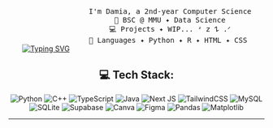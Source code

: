 <div align="center">
<a href="https://git.io/typing-svg"><img src="https://readme-typing-svg.demolab.com?font=Fira+Code&letterSpacing=0.2+rem&color=2AEAF7BD&center=true&vCenter=true&multiline=true&width=435&height=100&lines=%E2%8A%B9%E2%82%8A+%CB%9A%E2%80%A7%EF%B8%B5%E2%80%BF%E2%82%8A+Hello!+%E2%82%8A%E2%80%BF%EF%B8%B5%E2%80%A7+%CB%9A+%E2%82%8A%E2%8A%B9;Welcome+to+my+github++%E0%B8%85%E1%A8%90%E0%B8%85" alt="Typing SVG" /></a>    

    
<pre style="width: 70%; display: inline-block;">
    I'm Damia, a 2nd-year Computer Science student ✨  
    💼 BSC @ MMU ✦︎ Data Science
    💻 Projects ✦︎ WIP... ᶻ 𝗓 𐰁 .ᐟ
    📖 Languages ✦︎ Python ✦︎ R ✦︎ HTML ✦︎ CSS ✦︎ C++ ✦︎ SQL ✦︎ Java ✦︎ Javascript
</pre>
<br>


## 💻 Tech Stack:
![Python](https://img.shields.io/badge/python-3670A0?style=for-the-badge&logo=python&logoColor=ffdd54) ![C++](https://img.shields.io/badge/c++-%2300599C.svg?style=for-the-badge&logo=c%2B%2B&logoColor=white) ![TypeScript](https://img.shields.io/badge/typescript-%23007ACC.svg?style=for-the-badge&logo=typescript&logoColor=white) ![Java](https://img.shields.io/badge/java-%23ED8B00.svg?style=for-the-badge&logo=openjdk&logoColor=white) ![Next JS](https://img.shields.io/badge/Next-black?style=for-the-badge&logo=next.js&logoColor=white) ![TailwindCSS](https://img.shields.io/badge/tailwindcss-%2338B2AC.svg?style=for-the-badge&logo=tailwind-css&logoColor=white) ![MySQL](https://img.shields.io/badge/mysql-4479A1.svg?style=for-the-badge&logo=mysql&logoColor=white) ![SQLite](https://img.shields.io/badge/sqlite-%2307405e.svg?style=for-the-badge&logo=sqlite&logoColor=white) ![Supabase](https://img.shields.io/badge/Supabase-3ECF8E?style=for-the-badge&logo=supabase&logoColor=white) ![Canva](https://img.shields.io/badge/Canva-%2300C4CC.svg?style=for-the-badge&logo=Canva&logoColor=white) ![Figma](https://img.shields.io/badge/figma-%23F24E1E.svg?style=for-the-badge&logo=figma&logoColor=white) ![Pandas](https://img.shields.io/badge/pandas-%23150458.svg?style=for-the-badge&logo=pandas&logoColor=white) ![Matplotlib](https://img.shields.io/badge/Matplotlib-%23ffffff.svg?style=for-the-badge&logo=Matplotlib&logoColor=black)

---

</div>
